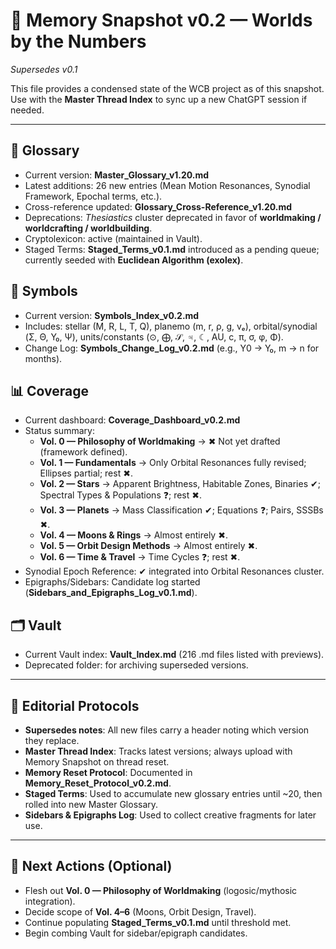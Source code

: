 # 🧠 Memory Snapshot v0.2 — Worlds by the Numbers
*Supersedes v0.1*

This file provides a condensed state of the WCB project as of this snapshot.  
Use with the **Master Thread Index** to sync up a new ChatGPT session if needed.  

---

## 📖 Glossary
- Current version: **Master_Glossary_v1.20.md**  
- Latest additions: 26 new entries (Mean Motion Resonances, Synodial Framework, Epochal terms, etc.).  
- Cross-reference updated: **Glossary_Cross-Reference_v1.20.md**  
- Deprecations: *Thesiastics* cluster deprecated in favor of **worldmaking / worldcrafting / worldbuilding**.  
- Cryptolexicon: active (maintained in Vault).  
- Staged Terms: **Staged_Terms_v0.1.md** introduced as a pending queue; currently seeded with **Euclidean Algorithm (exolex)**.  

## 🔣 Symbols
- Current version: **Symbols_Index_v0.2.md**  
- Includes: stellar (M, R, L, T, Q), planemo (m, r, ρ, g, vₑ), orbital/synodial (Σ, Θ, Y₀, Ψ), units/constants (⊙, ⨁, $\mathcal{S}$, ♃, ☾, AU, c, π, σ, φ, Φ).  
- Change Log: **Symbols_Change_Log_v0.2.md** (e.g., Y0 → Y₀, m → n for months).  

## 📊 Coverage
- Current dashboard: **Coverage_Dashboard_v0.2.md**  
- Status summary:  
  - **Vol. 0 — Philosophy of Worldmaking** → ✖ Not yet drafted (framework defined).  
  - **Vol. 1 — Fundamentals** → Only Orbital Resonances fully revised; Ellipses partial; rest ✖.  
  - **Vol. 2 — Stars** → Apparent Brightness, Habitable Zones, Binaries ✔; Spectral Types & Populations ❓; rest ✖.  
  - **Vol. 3 — Planets** → Mass Classification ✔; Equations ❓; Pairs, SSSBs ✖.  
  - **Vol. 4 — Moons & Rings** → Almost entirely ✖.  
  - **Vol. 5 — Orbit Design Methods** → Almost entirely ✖.  
  - **Vol. 6 — Time & Travel** → Time Cycles ❓; rest ✖.  
- Synodial Epoch Reference: ✔ integrated into Orbital Resonances cluster.  
- Epigraphs/Sidebars: Candidate log started (**Sidebars_and_Epigraphs_Log_v0.1.md**).  

## 🗂 Vault
- Current Vault index: **Vault_Index.md** (216 .md files listed with previews).  
- Deprecated folder: for archiving superseded versions.  

---

## 📌 Editorial Protocols
- **Supersedes notes**: All new files carry a header noting which version they replace.  
- **Master Thread Index**: Tracks latest versions; always upload with Memory Snapshot on thread reset.  
- **Memory Reset Protocol**: Documented in **Memory_Reset_Protocol_v0.2.md**.  
- **Staged Terms**: Used to accumulate new glossary entries until ~20, then rolled into new Master Glossary.  
- **Sidebars & Epigraphs Log**: Used to collect creative fragments for later use.  

---

## 🚀 Next Actions (Optional)
- Flesh out **Vol. 0 — Philosophy of Worldmaking** (logosic/mythosic integration).  
- Decide scope of **Vol. 4–6** (Moons, Orbit Design, Travel).  
- Continue populating **Staged_Terms_v0.1.md** until threshold met.  
- Begin combing Vault for sidebar/epigraph candidates.  
